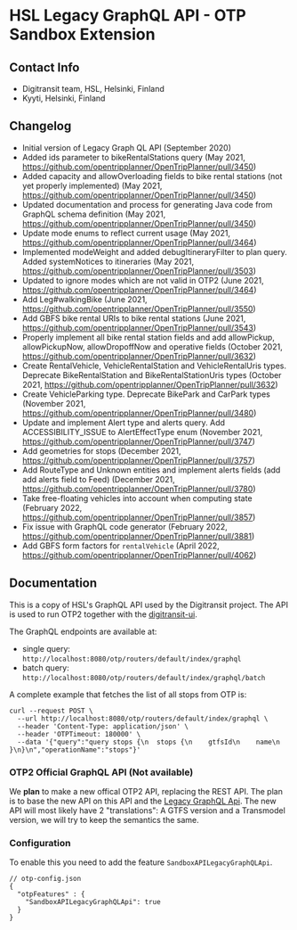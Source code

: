 # HSL Legacy GraphQL API - OTP Sandbox Extension

## Contact Info

- Digitransit team, HSL, Helsinki, Finland
- Kyyti, Helsinki, Finland

## Changelog

- Initial version of Legacy Graph QL API (September 2020)
- Added ids parameter to bikeRentalStations query (May 2021, https://github.com/opentripplanner/OpenTripPlanner/pull/3450)
- Added capacity and allowOverloading fields to bike rental stations (not yet properly implemented) (May 2021, https://github.com/opentripplanner/OpenTripPlanner/pull/3450)
- Updated documentation and process for generating Java code from GraphQL schema definition (May 2021, https://github.com/opentripplanner/OpenTripPlanner/pull/3450)
- Update mode enums to reflect current usage (May 2021, https://github.com/opentripplanner/OpenTripPlanner/pull/3464)
- Implemented modeWeight and added debugItineraryFilter to plan query. Added systemNotices to itineraries (May 2021, https://github.com/opentripplanner/OpenTripPlanner/pull/3503)
- Updated to ignore modes which are not valid in OTP2 (June 2021, https://github.com/opentripplanner/OpenTripPlanner/pull/3464)
- Add Leg#walkingBike (June 2021, https://github.com/opentripplanner/OpenTripPlanner/pull/3550)
- Add GBFS bike rental URIs to bike rental stations (June 2021, https://github.com/opentripplanner/OpenTripPlanner/pull/3543)
- Properly implement all bike rental station fields and add allowPickup, allowPickupNow, allowDropoffNow and operative fields (October 2021, https://github.com/opentripplanner/OpenTripPlanner/pull/3632)
- Create RentalVehicle, VehicleRentalStation and VehicleRentalUris types. Deprecate BikeRentalStation and BikeRentalStationUris types (October 2021, https://github.com/opentripplanner/OpenTripPlanner/pull/3632)
- Create VehicleParking type. Deprecate BikePark and CarPark types (November 2021, https://github.com/opentripplanner/OpenTripPlanner/pull/3480)
- Update and implement Alert type and alerts query. Add ACCESSIBILITY_ISSUE to AlertEffectType enum (November 2021, https://github.com/opentripplanner/OpenTripPlanner/pull/3747)
- Add geometries for stops (December 2021, https://github.com/opentripplanner/OpenTripPlanner/pull/3757)
- Add RouteType and Unknown entities and implement alerts fields (add add alerts field to Feed) (December 2021, https://github.com/opentripplanner/OpenTripPlanner/pull/3780)
- Take free-floating vehicles into account when computing state (February 2022, https://github.com/opentripplanner/OpenTripPlanner/pull/3857)
- Fix issue with GraphQL code generator (February 2022, https://github.com/opentripplanner/OpenTripPlanner/pull/3881)
- Add GBFS form factors for `rentalVehicle` (April 2022, https://github.com/opentripplanner/OpenTripPlanner/pull/4062)

## Documentation

This is a copy of HSL's GraphQL API used by the Digitransit project. The API is used to run OTP2
together with the [digitransit-ui](https://github.com/HSLdevcom/digitransit-ui).

The GraphQL endpoints are available at:

- single query: `http://localhost:8080/otp/routers/default/index/graphql`
- batch query: `http://localhost:8080/otp/routers/default/index/graphql/batch`

A complete example that fetches the list of all stops from OTP is:

```
curl --request POST \
  --url http://localhost:8080/otp/routers/default/index/graphql \
  --header 'Content-Type: application/json' \
  --header 'OTPTimeout: 180000' \
  --data '{"query":"query stops {\n  stops {\n    gtfsId\n    name\n  }\n}\n","operationName":"stops"}'
```

### OTP2 Official GraphQL API (Not available)

We **plan** to make a new offical OTP2 API, replacing the REST API. The plan is to base the new API
on this API and the [Legacy GraphQL Api](LegacyGraphQLApi.md). The new API will most likely have 2
"translations": A GTFS version and a Transmodel version, we will try to keep the semantics the same.

### Configuration

To enable this you need to add the feature `SandboxAPILegacyGraphQLApi`.

```
// otp-config.json
{
  "otpFeatures" : {
    "SandboxAPILegacyGraphQLApi": true
  }
}
```

